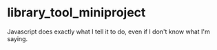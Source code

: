 # library_tool_miniproject

Javascript does exactly what I tell it to do, even if I don't know what I'm saying. 